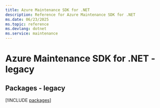 ```yaml
---
title: Azure Maintenance SDK for .NET
description: Reference for Azure Maintenance SDK for .NET
ms.date: 06/23/2025
ms.topic: reference
ms.devlang: dotnet
ms.service: maintenance
---
```

# Azure Maintenance SDK for .NET - legacy
## Packages - legacy
[!INCLUDE [packages](maintenance-index.md)]